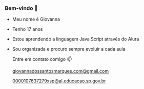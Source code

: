 ### Bem-vindo 👋

- Meu nome é Giovanna
- Tenho 17 anos
- Estou aprendendo a linguagem Java Script através do Alura
- Sou organizada e procuro sempre evoluir a cada aula

  Entre em contato comigo 📫

  giovannadossantosmarques.com@gmail.com

  0000107637279xsp@al.educacao.sp.gov.br
